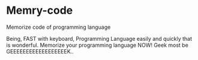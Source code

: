 Memry-code
==========

Memorize code of programming language

Being, FAST with keyboard, Programming Language easily and quickly that is wonderful.
Memorize your programming language NOW!
Geek most be GEEEEEEEEEEEEEEEEEEK..
